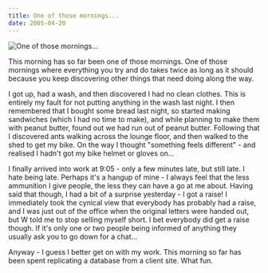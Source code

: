 ```yaml
---
title: One of those mornings...
date: 2005-04-20
---
```


![One of those mornings...](https://source.unsplash.com/l7dbl-sUg3k/1600x900)

This morning has so far been one of those mornings. One of those mornings where everything you try and do takes twice as long as it should because you keep discovering other things that need doing along the way.

I got up, had a wash, and then discovered I had no clean clothes. This is entirely my fault for not putting anything in the wash last night. I then remembered that I bought some bread last night, so started making sandwiches (which I had no time to make), and while planning to make them with peanut butter, found out we had run out of peanut butter. Following that I discovered ants walking across the lounge floor, and then walked to the shed to get my bike. On the way I thought "something feels different" - and realised I hadn't got my bike helmet or gloves on...

I finally arrived into work at 9:05 - only a few minutes late, but still late. I hate being late. Perhaps it's a hangup of mine - I always feel that the less ammunition I give people, the less they can have a go at me about. Having said that though, I had a bit of a surprise yesterday - I got a raise! I immediately took the cynical view that everybody has probably had a raise, and I was just out of the office when the original letters were handed out, but W told me to stop selling myself short. I bet everybody did get a raise though. If it's only one or two people being informed of anything they usually ask you to go down for a chat...

Anyway - I guess I better get on with my work. This morning so far has been spent replicating a database from a client site. What fun.